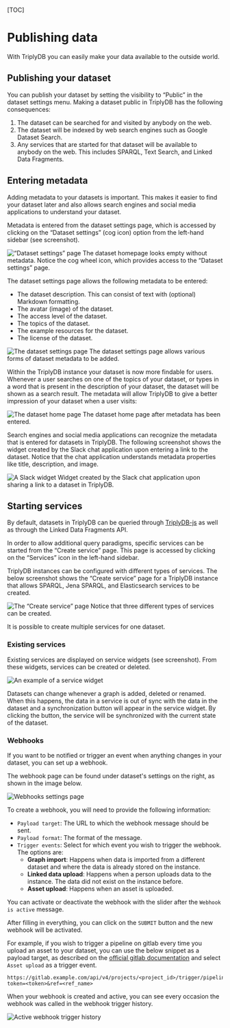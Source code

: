 [TOC]

# Publishing data

With TriplyDB you can easily make your data available to the outside world.

## Publishing your dataset

You can publish your dataset by setting the visibility to “Public” in
the dataset settings menu. Making a dataset public in TriplyDB has
the following consequences:

1. The dataset can be searched for and visited by anybody on the web.
2. The dataset will be indexed by web search engines such as Google
   Dataset Search.
3. Any services that are started for that dataset will be available
   to anybody on the web. This includes SPARQL, Text
   Search, and Linked Data Fragments.

## Entering metadata

Adding metadata to your datasets is important. This makes it easier
to find your dataset later and also allows search engines and social
media applications to understand your dataset.

Metadata is entered from the dataset settings page, which is accessed
by clicking on the “Dataset settings” (cog icon) option from the
left-hand sidebar (see screenshot).

![“Dataset settings” page](../../assets/cog-wheel.png) The dataset homepage looks empty without metadata. Notice the cog wheel icon, which provides access to the “Dataset settings” page.

The dataset settings page allows the following metadata to be entered:

- The dataset description. This can consist of text with (optional) Markdown formatting.
- The avatar (image) of the dataset.
- The access level of the dataset.
- The topics of the dataset.
- The example resources for the dataset.
- The license of the dataset.

![The dataset settings page](../../assets/dataset-settings-page.png) The dataset settings page allows various forms of dataset metadata to be added.

Within the TriplyDB instance your dataset is now more findable for users. Whenever
a user searches on one of the topics of your dataset, or types in a word that is
present in the description of your dataset, the dataset will be shown as a search
result. The metadata will allow TriplyDB to give a better impression of your dataset
when a user visits:

![The dataset home page](../../assets/dataset-homepage-with-metadata.png) The dataset home page after metadata has been entered.

Search engines and social media applications can recognize the
metadata that is entered for datasets in TriplyDB. The following
screenshot shows the widget created by the Slack chat application upon
entering a link to the dataset. Notice that the chat application
understands metadata properties like title, description, and image.

![A Slack widget](../../assets/slack-widget.png) Widget created by the Slack chat application upon sharing a link to a dataset in TriplyDB.

## Starting services

By default, datasets in TriplyDB can be queried through [TriplyDB-js](../../triplydb-js/index.md) as well as through the Linked Data Fragments API.

In order to allow additional query paradigms, specific services can be
started from the “Create service” page. This page is accessed by
clicking on the “Services” icon in the left-hand sidebar.

TriplyDB instances can be configured with different types of services.
The below screenshot shows the “Create service” page for a TriplyDB
instance that allows SPARQL, Jena SPARQL, and Elasticsearch services
to be created.

![The “Create service” page](../../assets/create-service.png) Notice that three different types of services can be created.

It is possible to create multiple services for one dataset.

### Existing services

Existing services are displayed on service widgets (see screenshot).
From these widgets, services can be created or deleted.

![An example of a service widget](../../assets/service-widget.png)

Datasets can change whenever a graph is added, deleted or renamed. When this
happens, the data in a service is out of sync with the data in the dataset and
a synchronization button will appear in the service widget. By clicking the
button, the service will be synchronized with the current state of the dataset.

### Webhooks

If you want to be notified or trigger an event when anything changes in your dataset, you can set up a webhook.

The webhook page can be found under dataset's settings on the right, as shown in the image below.

![Webhooks settings page](../../assets/webhook.png)

To create a webhook, you will need to provide the following information:

- `Payload target`: The URL to which the webhook message should be sent.
- `Payload format`: The format of the message.
- `Trigger events`: Select for which event you wish to trigger the webhook. The options are:
  - **Graph import**: Happens when data is imported from a different dataset and where the data is already stored on the instance.
  - **Linked data upload**: Happens when a person uploads data to the instance. The data did not exist on the instance before.
  - **Asset upload**: Happens when an asset is uploaded.


You can activate or deactivate the webhook with the slider after the `Webhook is active` message.

After filling in everything, you can click on the `SUBMIT` button and the new webhook will be activated.

For example, if you wish to trigger a pipeline on gitlab every time you upload an asset to your dataset, you can use the below snippet as a payload target, as described on the [official gitlab documentation](https://docs.gitlab.com/ee/ci/triggers/) and select `Asset upload` as a trigger event.

```
https://gitlab.example.com/api/v4/projects/<project_id>/trigger/pipeline?token=<token>&ref=<ref_name>
```
When your webhook is created and active, you can see every occasion the webhook was called in the webhook trigger history.

![Active webhook trigger history](../../assets/webhook_trigger_history.png)
